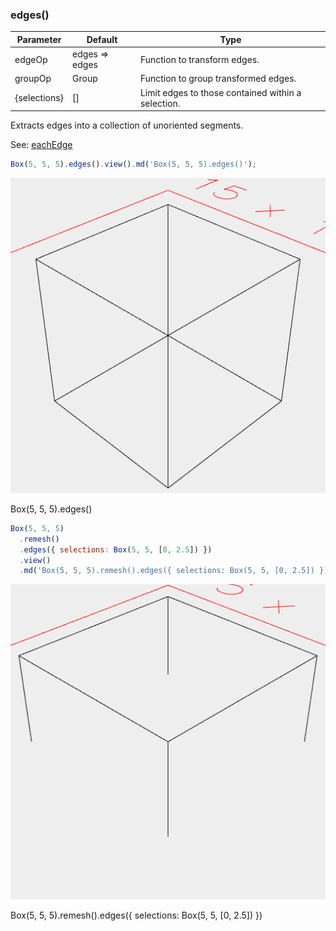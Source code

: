 ### edges()
Parameter|Default|Type
---|---|---
edgeOp|edges => edges|Function to transform edges.
groupOp|Group|Function to group transformed edges.
{selections}|[]|Limit edges to those contained within a selection.

Extracts edges into a collection of unoriented segments.

See: [eachEdge](../../nb/api/eachEdge.md)

```JavaScript
Box(5, 5, 5).edges().view().md('Box(5, 5, 5).edges()');
```

![Image](edges.md.0.png)

Box(5, 5, 5).edges()

```JavaScript
Box(5, 5, 5)
  .remesh()
  .edges({ selections: Box(5, 5, [0, 2.5]) })
  .view()
  .md('Box(5, 5, 5).remesh().edges({ selections: Box(5, 5, [0, 2.5]) })');
```

![Image](edges.md.1.png)

Box(5, 5, 5).remesh().edges({ selections: Box(5, 5, [0, 2.5]) })
